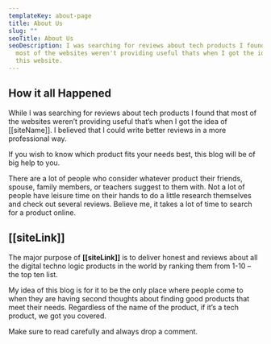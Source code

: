 ```yaml
---
templateKey: about-page
title: About Us
slug: ""
seoTitle: About Us
seoDescription: I was searching for reviews about tech products I found that
  most of the websites weren't providing useful thats when I got the idea of
  this website.
---
```

## How it all Happened

While I was searching for reviews about tech products I found that most of the websites weren’t providing useful that’s when I got the idea of \[[siteName]]. I believed that I could write better reviews in a more professional way.

If you wish to know which product fits your needs best, this blog will be of big help to you.

There are a lot of people who consider whatever product their friends, spouse, family members, or teachers suggest to them with. Not a lot of people have leisure time on their hands to do a little research themselves and check out several reviews. Believe me, it takes a lot of time to search for a product online.

## \[[siteLink]]

The major purpose of **\[[siteLink]]** is to deliver honest and reviews about all the digital techno logic products in the world by ranking them from 1-10 – the top ten list.

My idea of this blog is for it to be the only place where people come to when they are having second thoughts about finding good products that meet their needs. Regardless of the name of the product, if it’s a tech product, we got you covered.

Make sure to read carefully and always drop a comment.